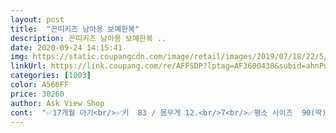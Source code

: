 ```yaml
---
layout: post 
title:  "꼰띠키즈 남아용 보예한복" 
description: 꼰띠키즈 남아용 보예한복 ..
date: 2020-09-24 14:15:41 
img: https://static.coupangcdn.com/image/retail/images/2019/07/18/22/5/93eaaf67-2521-4c58-8cef-e027fcdd1e03.jpg 
linkUrl: https://link.coupang.com/re/AFFSDP?lptag=AF3600438&subid=ahnPublicAsk&pageKey=266990710&itemId=836828531&vendorItemId=5130500866&traceid=V0-113-9771dcc7eb36a3af 
categories: [1003] 
color: A566FF 
price: 30260 
author: Ask View Shop 
cont:  "✅17개월 아기<br/>✅키  83 / 몸무게 12.<br/>7<br/>✅평소 사이즈  90(딱) <br/> - 100(여유)<br/>가격 대비 좋아요.<br/> 조카 선물로 급하게 구매했는데 빠르게 배송 해주셨어요.<br/> 옷상태도 좋아요.<br/> 봄 여름 계절에 입기 딱 좋아요.<br/>  예쁘게 포장하여 조카에게 선물했어요.<br/><br/>가격대비 좋아요<br/>가격대비 퀄리티 좋았습니다<br/>고민했는데 5호하길 잘한듯 바지도 좀 길고<br/>마트가서 비싸게 주고 사는 한복보다<br/>바지 고무줄 잘 늘어나고 좋습니다<br/>상의는 살짝(?) 도톰한 듯 하나<br/>소매도 길고 한두번 더 입겠네요<br/>실물이 훨씬 이쁘구요 옷은 마음에 드네요<br/>여기서 주문하는 것이 나을 것 같아요!!!<br/>여유있는 사이즈로 구매해서<br/>올 추석 혹은 내년 설 까지도 입힐 수 있을 것 같아요)<br/>제 상품평이 도움이 되었나요?<br/>지금 16개월 80센치 12키로고 5호 사이즈입니다<br/>팔, 다리 기장이 길어서 접어 입혔어요.<br/><br/>하의는 많이 얇아서 따뜻한 바지 입히고 입히셔야해요(겨울에)<br/>" 
---
```

